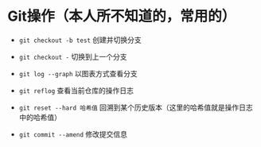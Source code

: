 # Git操作（本人所不知道的，常用的）

* `git checkout -b test` 创建并切换分支

* `git checkout -` 切换到上一个分支

* `git log --graph` 以图表方式查看分支

* `git reflog` 查看当前仓库的操作日志

* `git reset --hard 哈希值` 回溯到某个历史版本（这里的哈希值就是操作日志中的哈希值）

* `git commit --amend` 修改提交信息
